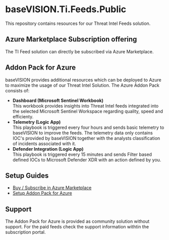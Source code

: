 # baseVISION.Ti.Feeds.Public

This repository contains resources for our Threat Intel Feeds solution.

## Azure Marketplace Subscription offering

The TI Feed solution can directly be subscribed via Azure Marketplace.

## Addon Pack for Azure

baseVISION provides additional resources which can be deployed to Azure to maximize the usage of our Threat Intel Solution. The Azure Addon Pack consists of:

* **Dashboard (Microsoft Sentinel Workbook)**\
This workbook provides insights into Threat Intel feeds integrated into the selected Microsoft Sentinel Workspace regarding quality, speed and efficienty.
* **Telemetry (Logic App)**\
This playbook is triggered every four hours and sends basic telemetry to baseVISION to improve the feeds. The telemetry data only contains IOC\'s provided by baseVISION together with the analysts classification of incidents associated with it.
* **Defender Integration (Logic App)**\
This playbook is triggered every 15 minutes and sends Filter based defined IOCs to Microsoft Defender XDR with an action defined by you.

## Setup Guides

* [Buy / Subscribe in Azure Marketplace](SubscribeAzureMarketplaceOffering.md)
* [Setup Addon Pack for Azure](SetupAddonPack.md)

## Support

The Addon Pack for Azure is provided as community solution without support. For the paid feeds check the support information withtin the subscription portal.
